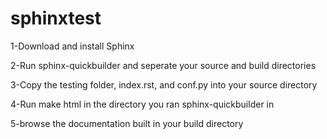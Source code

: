 # sphinxtest

1-Download and install Sphinx

2-Run sphinx-quickbuilder and seperate your source and build directories

3-Copy the testing folder, index.rst, and conf.py into your source directory

4-Run make html in the directory you ran sphinx-quickbuilder in

5-browse the documentation built in your build directory
